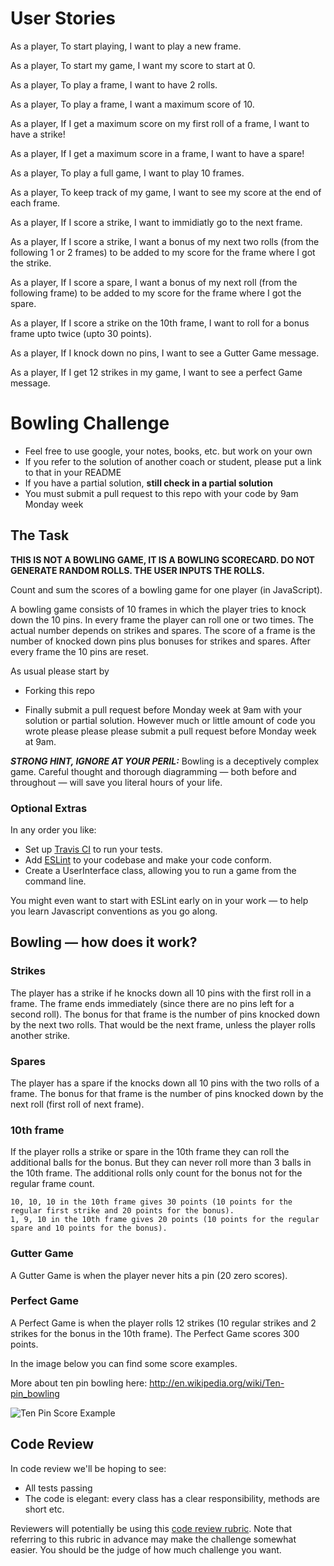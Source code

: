 User Stories
=================

As a player,
To start playing,
I want to play a new frame.

As a player,
To start my game,
I want my score to start at 0.

As a player,
To play a frame,
I want to have 2 rolls.

As a player, 
To play a frame,
I want a maximum score of 10.

As a player,
If I get a maximum score on my first roll of a frame,
I want to have a strike!

As a player,
If I get a maximum score in a frame,
I want to have a spare!

As a player,
To play a full game,
I want to play 10 frames.

As a player, 
To keep track of my game,
I want to see my score at the end of each frame.

As a player, 
If I score a strike, 
I want to immidiatly go to the next frame.

As a player,
If I score a strike,
I want a bonus of my next two rolls (from the following 1 or 2 frames) to be added to my score for the frame where I got the strike.

As a player, 
If I score a spare,
I want a bonus of my next roll (from the following frame) to be added to my score for the frame where I got the spare.

As a player,
If I score a strike on the 10th frame,
I want to roll for a bonus frame upto twice (upto 30 points).

As a player, 
If I knock down no pins,
I want to see a Gutter Game message.

As a player,
If I get 12 strikes in my game,
I want to see a perfect Game message.


Bowling Challenge
=================

* Feel free to use google, your notes, books, etc. but work on your own
* If you refer to the solution of another coach or student, please put a link to that in your README
* If you have a partial solution, **still check in a partial solution**
* You must submit a pull request to this repo with your code by 9am Monday week

## The Task

**THIS IS NOT A BOWLING GAME, IT IS A BOWLING SCORECARD. DO NOT GENERATE RANDOM ROLLS. THE USER INPUTS THE ROLLS.**

Count and sum the scores of a bowling game for one player (in JavaScript).

A bowling game consists of 10 frames in which the player tries to knock down the 10 pins. In every frame the player can roll one or two times. The actual number depends on strikes and spares. The score of a frame is the number of knocked down pins plus bonuses for strikes and spares. After every frame the 10 pins are reset.

As usual please start by

* Forking this repo

* Finally submit a pull request before Monday week at 9am with your solution or partial solution.  However much or little amount of code you wrote please please please submit a pull request before Monday week at 9am. 

___STRONG HINT, IGNORE AT YOUR PERIL:___ Bowling is a deceptively complex game. Careful thought and thorough diagramming — both before and throughout — will save you literal hours of your life.

### Optional Extras

In any order you like:

* Set up [Travis CI](https://travis-ci.org) to run your tests.
* Add [ESLint](http://eslint.org/) to your codebase and make your code conform.
* Create a UserInterface class, allowing you to run a game from the command line.

You might even want to start with ESLint early on in your work — to help you
learn Javascript conventions as you go along.

## Bowling — how does it work?

### Strikes

The player has a strike if he knocks down all 10 pins with the first roll in a frame. The frame ends immediately (since there are no pins left for a second roll). The bonus for that frame is the number of pins knocked down by the next two rolls. That would be the next frame, unless the player rolls another strike.

### Spares

The player has a spare if the knocks down all 10 pins with the two rolls of a frame. The bonus for that frame is the number of pins knocked down by the next roll (first roll of next frame).

### 10th frame

If the player rolls a strike or spare in the 10th frame they can roll the additional balls for the bonus. But they can never roll more than 3 balls in the 10th frame. The additional rolls only count for the bonus not for the regular frame count.

    10, 10, 10 in the 10th frame gives 30 points (10 points for the regular first strike and 20 points for the bonus).
    1, 9, 10 in the 10th frame gives 20 points (10 points for the regular spare and 10 points for the bonus).

### Gutter Game

A Gutter Game is when the player never hits a pin (20 zero scores).

### Perfect Game

A Perfect Game is when the player rolls 12 strikes (10 regular strikes and 2 strikes for the bonus in the 10th frame). The Perfect Game scores 300 points.

In the image below you can find some score examples.

More about ten pin bowling here: http://en.wikipedia.org/wiki/Ten-pin_bowling

![Ten Pin Score Example](images/example_ten_pin_scoring.png)

## Code Review

In code review we'll be hoping to see:

* All tests passing
* The code is elegant: every class has a clear responsibility, methods are short etc.

Reviewers will potentially be using this [code review rubric](docs/review.md).  Note that referring to this rubric in advance may make the challenge somewhat easier.  You should be the judge of how much challenge you want.
